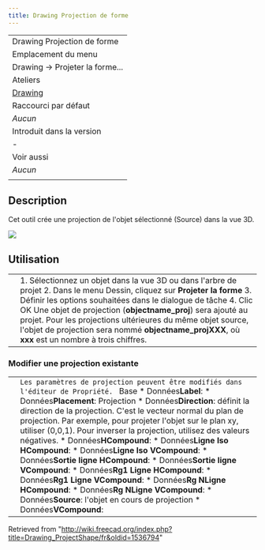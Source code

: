 ```yaml
---
title: Drawing Projection de forme
---
```

|  |
| --- |
| Drawing Projection de forme |
| Emplacement du menu |
| Drawing → Projeter la forme... |
| Ateliers |
| [Drawing](/Drawing_Workbench/fr "Drawing Workbench/fr") |
| Raccourci par défaut |
| *Aucun* |
| Introduit dans la version |
| - |
| Voir aussi |
| *Aucun* |
|  |

## Description

Cet outil crée une projection de l'objet sélectionné (Source) dans la vue 3D.

![](/images/ProjectShape1_it.png)

## Utilisation

|  |  |
| --- | --- |
|  | 1. Sélectionnez un objet dans la vue 3D ou dans l'arbre de projet 2. Dans le menu Dessin, cliquez sur **Projeter la forme** 3. Définir les options souhaitées dans le dialogue de tâche 4. Clic OK   Une objet de projection (**objectname\_proj**) sera ajouté au projet. Pour les projections ultérieures du même objet source, l'objet de projection sera nommé **objectname\_projXXX**, où **xxx** est un nombre à trois chiffres. |

### Modifier une projection existante

|  |  |
| --- | --- |
|  | ``` Les paramètres de projection peuvent être modifiés dans l'éditeur de Propriété.  ```   Base   * Données**Label**: * Données**Placement**:   Projection   * Données**Direction**: définit la direction de la projection. C'est le vecteur normal du plan de projection. Par exemple, pour projeter l'objet sur le plan xy, utiliser (0,0,1). Pour inverser la projection, utilisez des valeurs négatives. * Données**HCompound**: * Données**Ligne Iso HCompound**: * Données**Ligne Iso VCompound**: * Données**Sortie ligne HCompound**: * Données**Sortie ligne VCompound**: * Données**Rg1 Ligne HCompound**: * Données**Rg1 Ligne VCompound**: * Données**Rg NLigne HCompound**: * Données**Rg NLigne VCompound**: * Données**Source**: l'objet en cours de projection * Données**VCompound**: |

Retrieved from "<http://wiki.freecad.org/index.php?title=Drawing_ProjectShape/fr&oldid=1536794>"